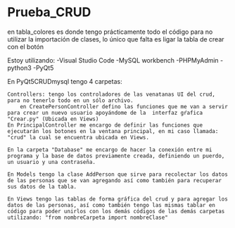 # Prueba_CRUD

en tabla_colores es donde tengo prácticamente todo el código para no utilizar la importación de clases, 
lo único que falta es ligar la tabla de crear con el botón


Estoy utilizando:
	-Visual Studio Code
	-MySQL workbench
	-PHPMyAdmin
	-python3
	-PyQt5
	
	
En PyQt5CRUDmysql tengo 4 carpetas:

	Controllers: tengo los controladores de las venatanas UI del crud,  para no tenerlo todo en un sólo archivo.
    	en CreatePersonController defino las funciones que me van a servir para crear un nuevo usuario apoyándome de la  interfaz gŕafica "Crear.py" (Ubicada en Views)
	En PrincipalController me encargo de definir las funciones que ejecutarán los botones en la ventana principal, en mi caso llamada: "crud" la cual se encuentra ubicada en Views.
	
	En la carpeta "Database" me encargo de hacer la conexión entre mi programa y la base de datos previamente creada, definiendo un puerdo, un usuario y una contraseña. 
	
	En Models tengo la clase AddPerson que sirve para recolectar los datos de las personas que se van agregando así como también para recuperar sus datos de la tabla. 
	
	En Views tengo las tablas de forma gráfica del crud y para agregar los datos de las personas, así como también tengo las mismas tablar en código para poder unirlos con los demás códigos de las demás carpetas utilizando: "from nombreCarpeta import nombreClase"





